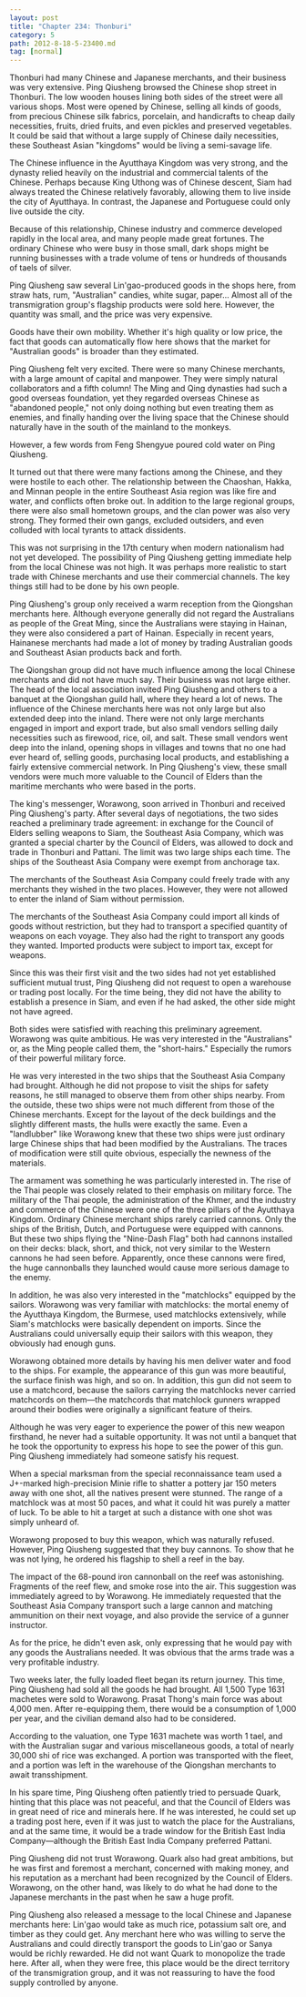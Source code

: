 ```yaml
---
layout: post
title: "Chapter 234: Thonburi"
category: 5
path: 2012-8-18-5-23400.md
tag: [normal]
---
```


Thonburi had many Chinese and Japanese merchants, and their business was very extensive. Ping Qiusheng browsed the Chinese shop street in Thonburi. The low wooden houses lining both sides of the street were all various shops. Most were opened by Chinese, selling all kinds of goods, from precious Chinese silk fabrics, porcelain, and handicrafts to cheap daily necessities, fruits, dried fruits, and even pickles and preserved vegetables. It could be said that without a large supply of Chinese daily necessities, these Southeast Asian "kingdoms" would be living a semi-savage life.

The Chinese influence in the Ayutthaya Kingdom was very strong, and the dynasty relied heavily on the industrial and commercial talents of the Chinese. Perhaps because King Uthong was of Chinese descent, Siam had always treated the Chinese relatively favorably, allowing them to live inside the city of Ayutthaya. In contrast, the Japanese and Portuguese could only live outside the city.

Because of this relationship, Chinese industry and commerce developed rapidly in the local area, and many people made great fortunes. The ordinary Chinese who were busy in those small, dark shops might be running businesses with a trade volume of tens or hundreds of thousands of taels of silver.

Ping Qiusheng saw several Lin'gao-produced goods in the shops here, from straw hats, rum, "Australian" candies, white sugar, paper... Almost all of the transmigration group's flagship products were sold here. However, the quantity was small, and the price was very expensive.

Goods have their own mobility. Whether it's high quality or low price, the fact that goods can automatically flow here shows that the market for "Australian goods" is broader than they estimated.

Ping Qiusheng felt very excited. There were so many Chinese merchants, with a large amount of capital and manpower. They were simply natural collaborators and a fifth column! The Ming and Qing dynasties had such a good overseas foundation, yet they regarded overseas Chinese as "abandoned people," not only doing nothing but even treating them as enemies, and finally handing over the living space that the Chinese should naturally have in the south of the mainland to the monkeys.

However, a few words from Feng Shengyue poured cold water on Ping Qiusheng.

It turned out that there were many factions among the Chinese, and they were hostile to each other. The relationship between the Chaoshan, Hakka, and Minnan people in the entire Southeast Asia region was like fire and water, and conflicts often broke out. In addition to the large regional groups, there were also small hometown groups, and the clan power was also very strong. They formed their own gangs, excluded outsiders, and even colluded with local tyrants to attack dissidents.

This was not surprising in the 17th century when modern nationalism had not yet developed. The possibility of Ping Qiusheng getting immediate help from the local Chinese was not high. It was perhaps more realistic to start trade with Chinese merchants and use their commercial channels. The key things still had to be done by his own people.

Ping Qiusheng's group only received a warm reception from the Qiongshan merchants here. Although everyone generally did not regard the Australians as people of the Great Ming, since the Australians were staying in Hainan, they were also considered a part of Hainan. Especially in recent years, Hainanese merchants had made a lot of money by trading Australian goods and Southeast Asian products back and forth.

The Qiongshan group did not have much influence among the local Chinese merchants and did not have much say. Their business was not large either. The head of the local association invited Ping Qiusheng and others to a banquet at the Qiongshan guild hall, where they heard a lot of news. The influence of the Chinese merchants here was not only large but also extended deep into the inland. There were not only large merchants engaged in import and export trade, but also small vendors selling daily necessities such as firewood, rice, oil, and salt. These small vendors went deep into the inland, opening shops in villages and towns that no one had ever heard of, selling goods, purchasing local products, and establishing a fairly extensive commercial network. In Ping Qiusheng's view, these small vendors were much more valuable to the Council of Elders than the maritime merchants who were based in the ports.

The king's messenger, Worawong, soon arrived in Thonburi and received Ping Qiusheng's party. After several days of negotiations, the two sides reached a preliminary trade agreement: in exchange for the Council of Elders selling weapons to Siam, the Southeast Asia Company, which was granted a special charter by the Council of Elders, was allowed to dock and trade in Thonburi and Pattani. The limit was two large ships each time. The ships of the Southeast Asia Company were exempt from anchorage tax.

The merchants of the Southeast Asia Company could freely trade with any merchants they wished in the two places. However, they were not allowed to enter the inland of Siam without permission.

The merchants of the Southeast Asia Company could import all kinds of goods without restriction, but they had to transport a specified quantity of weapons on each voyage. They also had the right to transport any goods they wanted. Imported products were subject to import tax, except for weapons.

Since this was their first visit and the two sides had not yet established sufficient mutual trust, Ping Qiusheng did not request to open a warehouse or trading post locally. For the time being, they did not have the ability to establish a presence in Siam, and even if he had asked, the other side might not have agreed.

Both sides were satisfied with reaching this preliminary agreement. Worawong was quite ambitious. He was very interested in the "Australians" or, as the Ming people called them, the "short-hairs." Especially the rumors of their powerful military force.

He was very interested in the two ships that the Southeast Asia Company had brought. Although he did not propose to visit the ships for safety reasons, he still managed to observe them from other ships nearby. From the outside, these two ships were not much different from those of the Chinese merchants. Except for the layout of the deck buildings and the slightly different masts, the hulls were exactly the same. Even a "landlubber" like Worawong knew that these two ships were just ordinary large Chinese ships that had been modified by the Australians. The traces of modification were still quite obvious, especially the newness of the materials.

The armament was something he was particularly interested in. The rise of the Thai people was closely related to their emphasis on military force. The military of the Thai people, the administration of the Khmer, and the industry and commerce of the Chinese were one of the three pillars of the Ayutthaya Kingdom. Ordinary Chinese merchant ships rarely carried cannons. Only the ships of the British, Dutch, and Portuguese were equipped with cannons. But these two ships flying the "Nine-Dash Flag" both had cannons installed on their decks: black, short, and thick, not very similar to the Western cannons he had seen before. Apparently, once these cannons were fired, the huge cannonballs they launched would cause more serious damage to the enemy.

In addition, he was also very interested in the "matchlocks" equipped by the sailors. Worawong was very familiar with matchlocks: the mortal enemy of the Ayutthaya Kingdom, the Burmese, used matchlocks extensively, while Siam's matchlocks were basically dependent on imports. Since the Australians could universally equip their sailors with this weapon, they obviously had enough guns.

Worawong obtained more details by having his men deliver water and food to the ships. For example, the appearance of this gun was more beautiful, the surface finish was high, and so on. In addition, this gun did not seem to use a matchcord, because the sailors carrying the matchlocks never carried matchcords on them—the matchcords that matchlock gunners wrapped around their bodies were originally a significant feature of theirs.

Although he was very eager to experience the power of this new weapon firsthand, he never had a suitable opportunity. It was not until a banquet that he took the opportunity to express his hope to see the power of this gun. Ping Qiusheng immediately had someone satisfy his request.

When a special marksman from the special reconnaissance team used a J+-marked high-precision Minie rifle to shatter a pottery jar 150 meters away with one shot, all the natives present were stunned. The range of a matchlock was at most 50 paces, and what it could hit was purely a matter of luck. To be able to hit a target at such a distance with one shot was simply unheard of.

Worawong proposed to buy this weapon, which was naturally refused. However, Ping Qiusheng suggested that they buy cannons. To show that he was not lying, he ordered his flagship to shell a reef in the bay.

The impact of the 68-pound iron cannonball on the reef was astonishing. Fragments of the reef flew, and smoke rose into the air. This suggestion was immediately agreed to by Worawong. He immediately requested that the Southeast Asia Company transport such a large cannon and matching ammunition on their next voyage, and also provide the service of a gunner instructor.

As for the price, he didn't even ask, only expressing that he would pay with any goods the Australians needed. It was obvious that the arms trade was a very profitable industry.

Two weeks later, the fully loaded fleet began its return journey. This time, Ping Qiusheng had sold all the goods he had brought. All 1,500 Type 1631 machetes were sold to Worawong. Prasat Thong's main force was about 4,000 men. After re-equipping them, there would be a consumption of 1,000 per year, and the civilian demand also had to be considered.

According to the valuation, one Type 1631 machete was worth 1 tael, and with the Australian sugar and various miscellaneous goods, a total of nearly 30,000 shi of rice was exchanged. A portion was transported with the fleet, and a portion was left in the warehouse of the Qiongshan merchants to await transshipment.

In his spare time, Ping Qiusheng often patiently tried to persuade Quark, hinting that this place was not peaceful, and that the Council of Elders was in great need of rice and minerals here. If he was interested, he could set up a trading post here, even if it was just to watch the place for the Australians, and at the same time, it would be a trade window for the British East India Company—although the British East India Company preferred Pattani.

Ping Qiusheng did not trust Worawong. Quark also had great ambitions, but he was first and foremost a merchant, concerned with making money, and his reputation as a merchant had been recognized by the Council of Elders. Worawong, on the other hand, was likely to do what he had done to the Japanese merchants in the past when he saw a huge profit.

Ping Qiusheng also released a message to the local Chinese and Japanese merchants here: Lin'gao would take as much rice, potassium salt ore, and timber as they could get. Any merchant here who was willing to serve the Australians and could directly transport the goods to Lin'gao or Sanya would be richly rewarded. He did not want Quark to monopolize the trade here. After all, when they were free, this place would be the direct territory of the transmigration group, and it was not reassuring to have the food supply controlled by anyone.